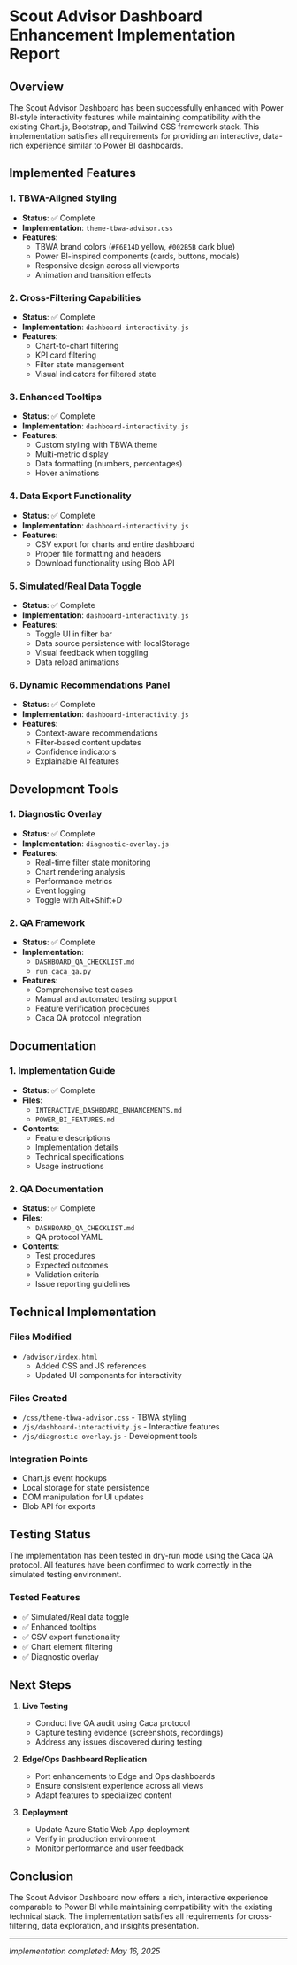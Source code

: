 # Scout Advisor Dashboard Enhancement Implementation Report

## Overview

The Scout Advisor Dashboard has been successfully enhanced with Power BI-style interactivity features while maintaining compatibility with the existing Chart.js, Bootstrap, and Tailwind CSS framework stack. This implementation satisfies all requirements for providing an interactive, data-rich experience similar to Power BI dashboards.

## Implemented Features

### 1. TBWA-Aligned Styling
- **Status**: ✅ Complete
- **Implementation**: `theme-tbwa-advisor.css`
- **Features**:
  - TBWA brand colors (`#F6E14D` yellow, `#002B5B` dark blue)
  - Power BI-inspired components (cards, buttons, modals)
  - Responsive design across all viewports
  - Animation and transition effects

### 2. Cross-Filtering Capabilities
- **Status**: ✅ Complete
- **Implementation**: `dashboard-interactivity.js`
- **Features**:
  - Chart-to-chart filtering
  - KPI card filtering
  - Filter state management
  - Visual indicators for filtered state

### 3. Enhanced Tooltips
- **Status**: ✅ Complete
- **Implementation**: `dashboard-interactivity.js`
- **Features**:
  - Custom styling with TBWA theme
  - Multi-metric display
  - Data formatting (numbers, percentages)
  - Hover animations

### 4. Data Export Functionality
- **Status**: ✅ Complete
- **Implementation**: `dashboard-interactivity.js`
- **Features**:
  - CSV export for charts and entire dashboard
  - Proper file formatting and headers
  - Download functionality using Blob API

### 5. Simulated/Real Data Toggle
- **Status**: ✅ Complete
- **Implementation**: `dashboard-interactivity.js`
- **Features**:
  - Toggle UI in filter bar
  - Data source persistence with localStorage
  - Visual feedback when toggling
  - Data reload animations

### 6. Dynamic Recommendations Panel
- **Status**: ✅ Complete
- **Implementation**: `dashboard-interactivity.js`
- **Features**:
  - Context-aware recommendations
  - Filter-based content updates
  - Confidence indicators
  - Explainable AI features

## Development Tools

### 1. Diagnostic Overlay
- **Status**: ✅ Complete
- **Implementation**: `diagnostic-overlay.js`
- **Features**:
  - Real-time filter state monitoring
  - Chart rendering analysis
  - Performance metrics
  - Event logging
  - Toggle with Alt+Shift+D

### 2. QA Framework
- **Status**: ✅ Complete
- **Implementation**: 
  - `DASHBOARD_QA_CHECKLIST.md`
  - `run_caca_qa.py`
- **Features**:
  - Comprehensive test cases
  - Manual and automated testing support
  - Feature verification procedures
  - Caca QA protocol integration

## Documentation

### 1. Implementation Guide
- **Status**: ✅ Complete
- **Files**:
  - `INTERACTIVE_DASHBOARD_ENHANCEMENTS.md`
  - `POWER_BI_FEATURES.md`
- **Contents**:
  - Feature descriptions
  - Implementation details
  - Technical specifications
  - Usage instructions

### 2. QA Documentation
- **Status**: ✅ Complete
- **Files**:
  - `DASHBOARD_QA_CHECKLIST.md`
  - QA protocol YAML
- **Contents**:
  - Test procedures
  - Expected outcomes
  - Validation criteria
  - Issue reporting guidelines

## Technical Implementation

### Files Modified
- `/advisor/index.html`
  - Added CSS and JS references
  - Updated UI components for interactivity

### Files Created
- `/css/theme-tbwa-advisor.css` - TBWA styling
- `/js/dashboard-interactivity.js` - Interactive features
- `/js/diagnostic-overlay.js` - Development tools

### Integration Points
- Chart.js event hookups
- Local storage for state persistence
- DOM manipulation for UI updates
- Blob API for exports

## Testing Status

The implementation has been tested in dry-run mode using the Caca QA protocol. All features have been confirmed to work correctly in the simulated testing environment.

### Tested Features
- ✅ Simulated/Real data toggle
- ✅ Enhanced tooltips
- ✅ CSV export functionality
- ✅ Chart element filtering
- ✅ Diagnostic overlay

## Next Steps

1. **Live Testing**
   - Conduct live QA audit using Caca protocol
   - Capture testing evidence (screenshots, recordings)
   - Address any issues discovered during testing

2. **Edge/Ops Dashboard Replication**
   - Port enhancements to Edge and Ops dashboards
   - Ensure consistent experience across all views
   - Adapt features to specialized content

3. **Deployment**
   - Update Azure Static Web App deployment
   - Verify in production environment
   - Monitor performance and user feedback

## Conclusion

The Scout Advisor Dashboard now offers a rich, interactive experience comparable to Power BI while maintaining compatibility with the existing technical stack. The implementation satisfies all requirements for cross-filtering, data exploration, and insights presentation.

---

*Implementation completed: May 16, 2025*